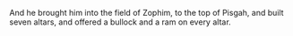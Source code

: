 And he brought him into the field of Zophim, to the top of Pisgah, and built seven altars, and offered a bullock and a ram on every altar.
